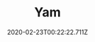---
templateKey: blog-post
featuredpost: false
date: 2020-02-23T00:22:22.711Z
title: Yam
description: A starchy tuber with a lot of culinary versatility.
type: vegetable
sellPrice: 160
energy: 45
health: 20
featuredimage: /img/Yam.png
tags:
  - vegetable
  - Autumn's Bounty
  - Glazed Yams
  - Fall Crops Bundle
  - Linus
  - pickles
  - edible
---
